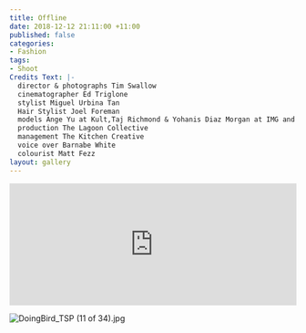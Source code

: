 ```yaml
---
title: Offline
date: 2018-12-12 21:11:00 +11:00
published: false
categories:
- Fashion
tags:
- Shoot
Credits Text: |-
  director & photographs Tim Swallow
  cinematographer Ed Triglone
  stylist Miguel Urbina Tan
  Hair Stylist Joel Foreman
  models Ange Yu at Kult,Taj Richmond & Yohanis Diaz Morgan at IMG and Elisabeth Lucasse at Priscillas
  production The Lagoon Collective
  management The Kitchen Creative
  voice over Barnabe White
  colourist Matt Fezz
layout: gallery
---
```


<div style="padding:42.5% 0 0 0;position:relative;"><iframe src="https://player.vimeo.com/video/307217271?title=0&byline=0&portrait=0" style="position:absolute;top:0;left:0;width:100%;height:100%;" frameborder="0" webkitallowfullscreen mozallowfullscreen allowfullscreen></iframe></div><script src="https://player.vimeo.com/api/player.js"></script>

![DoingBird_TSP (11 of 34).jpg](/uploads/DoingBird_TSP%20(11%20of%2034).jpg)